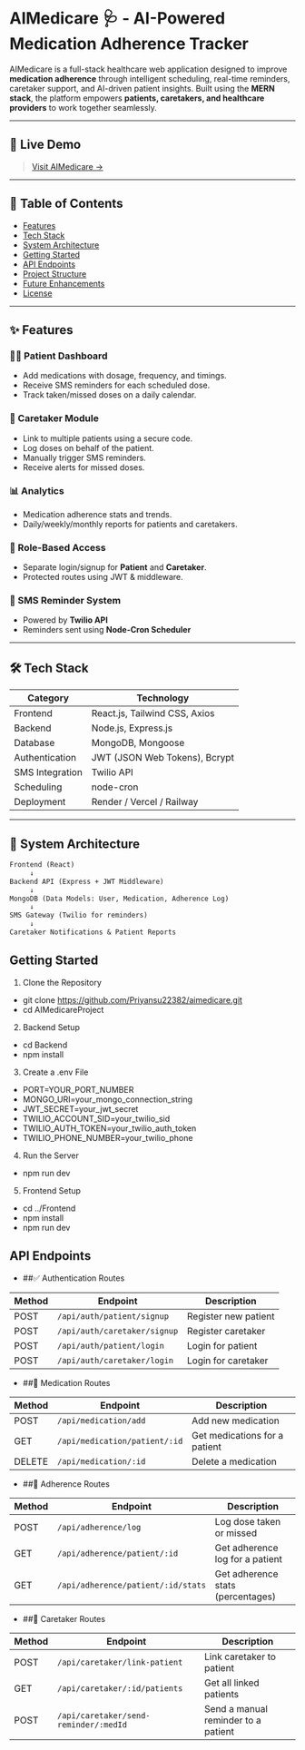 # AIMedicare 🩺 - AI-Powered Medication Adherence Tracker

AIMedicare is a full-stack healthcare web application designed to improve **medication adherence** through intelligent scheduling, real-time reminders, caretaker support, and AI-driven patient insights. Built using the **MERN stack**, the platform empowers **patients, caretakers, and healthcare providers** to work together seamlessly.

---

## 🚀 Live Demo

> [Visit AIMedicare →](https://aimedicare.netlify.app/)

---

## 📌 Table of Contents

- [Features](#features)
- [Tech Stack](#tech-stack)
- [System Architecture](#system-architecture)
- [Getting Started](#getting-started)
- [API Endpoints](#api-endpoints)
- [Project Structure](#project-structure)
- [Future Enhancements](#future-enhancements)
- [License](#license)

---

## ✨ Features

### 👩‍⚕️ Patient Dashboard
- Add medications with dosage, frequency, and timings.
- Receive SMS reminders for each scheduled dose.
- Track taken/missed doses on a daily calendar.

### 👥 Caretaker Module
- Link to multiple patients using a secure code.
- Log doses on behalf of the patient.
- Manually trigger SMS reminders.
- Receive alerts for missed doses.

### 📊 Analytics
- Medication adherence stats and trends.
- Daily/weekly/monthly reports for patients and caretakers.

### 🔐 Role-Based Access
- Separate login/signup for **Patient** and **Caretaker**.
- Protected routes using JWT & middleware.

### 📱 SMS Reminder System
- Powered by **Twilio API**
- Reminders sent using **Node-Cron Scheduler**

---

## 🛠 Tech Stack

| Category          | Technology                           |
|-------------------|---------------------------------------|
| Frontend          | React.js, Tailwind CSS, Axios         |
| Backend           | Node.js, Express.js                   |
| Database          | MongoDB, Mongoose                     |
| Authentication    | JWT (JSON Web Tokens), Bcrypt         |
| SMS Integration   | Twilio API                            |
| Scheduling        | node-cron                             |
| Deployment        | Render / Vercel / Railway             |

---

## 🧩 System Architecture

```txt
Frontend (React)
     ↓
Backend API (Express + JWT Middleware)
     ↓
MongoDB (Data Models: User, Medication, Adherence Log)
     ↓
SMS Gateway (Twilio for reminders)
     ↓
Caretaker Notifications & Patient Reports
```

## Getting Started

1. Clone the Repository

- git clone https://github.com/Priyansu22382/aimedicare.git
- cd AIMedicareProject

2. Backend Setup

- cd Backend
- npm install

3. Create a .env File

- PORT=YOUR_PORT_NUMBER
- MONGO_URI=your_mongo_connection_string
- JWT_SECRET=your_jwt_secret
- TWILIO_ACCOUNT_SID=your_twilio_sid
- TWILIO_AUTH_TOKEN=your_twilio_auth_token
- TWILIO_PHONE_NUMBER=your_twilio_phone

4. Run the Server

- npm run dev

5. Frontend Setup

- cd ../Frontend
- npm install
- npm run dev

## API Endpoints

- ##✅ Authentication Routes

| Method | Endpoint                     | Description          |
| ------ | ---------------------------- | -------------------- |
| POST   | `/api/auth/patient/signup`   | Register new patient |
| POST   | `/api/auth/caretaker/signup` | Register caretaker   |
| POST   | `/api/auth/patient/login`    | Login for patient    |
| POST   | `/api/auth/caretaker/login`  | Login for caretaker  |

- ##💊 Medication Routes

| Method | Endpoint                      | Description                   |
| ------ | ----------------------------- | ----------------------------- |
| POST   | `/api/medication/add`         | Add new medication            |
| GET    | `/api/medication/patient/:id` | Get medications for a patient |
| DELETE | `/api/medication/:id`         | Delete a medication           |

- ##📅 Adherence Routes

| Method | Endpoint                           | Description                       |
| ------ | ---------------------------------- | --------------------------------- |
| POST   | `/api/adherence/log`               | Log dose taken or missed          |
| GET    | `/api/adherence/patient/:id`       | Get adherence log for a patient   |
| GET    | `/api/adherence/patient/:id/stats` | Get adherence stats (percentages) |

- ##👥 Caretaker Routes

| Method | Endpoint                              | Description                         |
| ------ | ------------------------------------- | ----------------------------------- |
| POST   | `/api/caretaker/link-patient`         | Link caretaker to patient           |
| GET    | `/api/caretaker/:id/patients`         | Get all linked patients             |
| POST   | `/api/caretaker/send-reminder/:medId` | Send a manual reminder to a patient |



